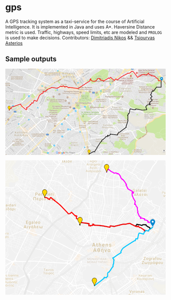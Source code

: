 # gps
A GPS tracking system as a taxi-service for the course of Artificial Intelligence. It is implemented in Java and uses A*. Haversine Distance metric is used. Traffic, highways, speed limits, etc are modeled and `PROLOG` is used to make decisions.
Contributors: [Dimitriadis Nikos](https://github.com/nik-dim)  &&  [Tsiourvas Asterios](http://github.com/asterios-tsiourvas)

## Sample outputs

![](output/gps_files/image--009.png)





![](output/gps_files/image--023.png)